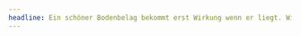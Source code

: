 ```yaml
---
headline: Ein schöner Bodenbelag bekommt erst Wirkung wenn er liegt. Wir sind Ihre Bodenleger mit handwerklicher Passion in der Region Freiburg.
---
```


